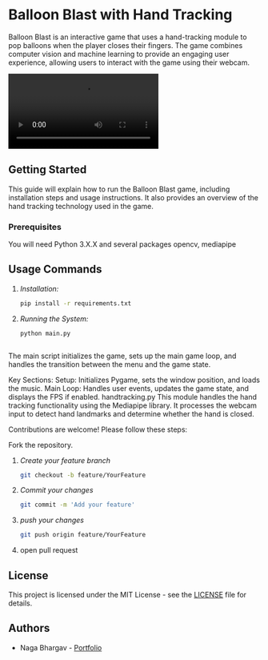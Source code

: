 # Balloon Blast with Hand Tracking

Balloon Blast is an interactive game that uses a hand-tracking module to pop balloons when the player closes their fingers. The game combines computer vision and machine learning to provide an engaging user experience, allowing users to interact with the game using their webcam.

![Gameplay](D:\opencv\ballon_blast\screenshots\demo.mp4) 


## Getting Started
This guide will explain how to run the Balloon Blast game, including installation steps and usage instructions. It also provides an overview of the hand tracking technology used in the game.

### Prerequisites
You will need Python 3.X.X and several packages opencv, mediapipe


## Usage Commands

1. *Installation:*
   ```bash
   pip install -r requirements.txt
   
2. *Running the System:*
   ```bash
   python main.py



The main script initializes the game, sets up the main game loop, and handles the transition between the menu and the game state.

Key Sections:
Setup: Initializes Pygame, sets the window position, and loads the music.
Main Loop: Handles user events, updates the game state, and displays the FPS if enabled.
handtracking.py
This module handles the hand tracking functionality using the Mediapipe library. It processes the webcam input to detect hand landmarks and determine whether the hand is closed.


Contributions are welcome! Please follow these steps:

Fork the repository.

1. *Create your feature branch*
   ```bash
   git checkout -b feature/YourFeature

2. *Commit your changes*
   ```bash
   git commit -m 'Add your feature'

3. *push your changes*
   ```bash
   git push origin feature/YourFeature

4. open pull request

## License

This project is licensed under the MIT License - see the [LICENSE](LICENSE) file for details.

## Authors

- Naga Bhargav - [Portfolio](https://github.com/BhargavNaga)
